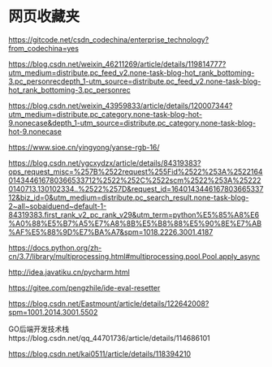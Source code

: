 <h1>网页收藏夹</h1>

https://gitcode.net/csdn_codechina/enterprise_technology?from_codechina=yes

https://blog.csdn.net/weixin_46211269/article/details/119814777?utm_medium=distribute.pc_feed_v2.none-task-blog-hot_rank_bottoming-3.pc_personrecdepth_1-utm_source=distribute.pc_feed_v2.none-task-blog-hot_rank_bottoming-3.pc_personrec

https://blog.csdn.net/weixin_43959833/article/details/120007344?utm_medium=distribute.pc_category.none-task-blog-hot-9.nonecase&depth_1-utm_source=distribute.pc_category.none-task-blog-hot-9.nonecase

https://www.sioe.cn/yingyong/yanse-rgb-16/

https://blog.csdn.net/ygcxydzx/article/details/84319383?ops_request_misc=%257B%2522request%255Fid%2522%253A%2522164014344616780366533712%2522%252C%2522scm%2522%253A%252220140713.130102334..%2522%257D&request_id=164014344616780366533712&biz_id=0&utm_medium=distribute.pc_search_result.none-task-blog-2~all~sobaiduend~default-1-84319383.first_rank_v2_pc_rank_v29&utm_term=python%E5%85%A8%E6%A0%88%E5%B7%A5%E7%A8%8B%E5%B8%88%E5%90%8E%E7%AB%AF%E5%88%9D%E7%BA%A7&spm=1018.2226.3001.4187

https://docs.python.org/zh-cn/3.7/library/multiprocessing.html#multiprocessing.pool.Pool.apply_async

http://idea.javatiku.cn/pycharm.html

https://gitee.com/pengzhile/ide-eval-resetter

https://blog.csdn.net/Eastmount/article/details/122642008?spm=1001.2014.3001.5502

GO后端开发技术栈https://blog.csdn.net/qq_44701736/article/details/114686101

https://blog.csdn.net/kai0511/article/details/118394210

